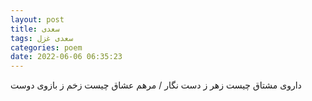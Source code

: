 ```yaml
---
layout: post
title: سعدی
tags: سعدی غزل
categories: poem
date: 2022-06-06 06:35:23
---
```


داروی مشتاق چیست زهر ز دست نگار / مرهم عشاق چیست زخم ز بازوی دوست
